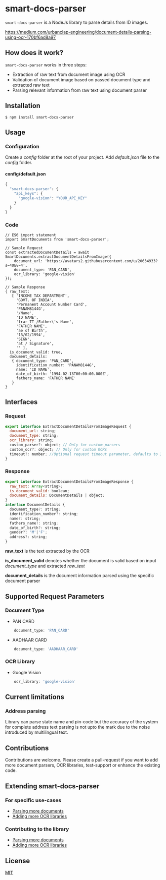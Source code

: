# smart-docs-parser

```smart-docs-parser``` is a NodeJs library to parse details from ID images.

https://medium.com/urbanclap-engineering/document-details-parsing-using-ocr-170bf6ad8a97

## How does it work?

```smart-docs-parser``` works in three steps:
- Extraction of raw text from document image using OCR
- Validation of document image based on passed document type and extracted raw text
- Parsing relevant information from raw text using document parser

## Installation
```
$ npm install smart-docs-parser
```

## Usage
### Configuration
Create a _config_ folder at the root of your project. Add _default.json_ file to the _config_ folder.
#### config/default.json
```Javascript
{
  "smart-docs-parser": {
    "api_keys": {
      "google-vision": "YOUR_API_KEY"
    }
  }
}
```
### Code
```
// ES6 import statement
import SmartDocuments from 'smart-docs-parser';

// Sample Request
const extractedDocumentDetails = await SmartDocuments.extractDocumentDetailsFromImage({
    document_url: 'https://avatars2.githubusercontent.com/u/20634933?s=40&v=4',
    document_type: 'PAN_CARD',
    ocr_library: 'google-vision'
});

// Sample Response
{ raw_text: 
   [ 'INCOME TAX DEPARTMENT',
     'GOVT. OF INDIA',
     'Permanent Account Number Card',
     'PANAM8144G',
     '/Name',
     'ID NAME',
     'frar TT /Father\'s Name',
     'FATHER NAME',
     'ae of Birth',
     '13/02/1994',
     'SIGN',
     'at / Signature',
     '' ],
  is_document_valid: true,
  document_details: 
   { document_type: 'PAN_CARD',
     identification_number: 'PANAM8144G',
     name: 'ID NAME',
     date_of_birth: '1994-02-13T00:00:00.000Z',
     fathers_name: 'FATHER NAME' 
   } 
}
```

## Interfaces
### Request
```Javascript
export interface ExtractDocumentDetailsFromImageRequest {
  document_url: string;
  document_type: string;
  ocr_library: string;
  custom_parser?: object; // Only for custom parsers
  custom_ocr?: object; // Only for custom OCRs
  timeout?: number; //Optional request timeout parameter, defaults to 30 secs
}
```
### Response
```Javascript
export interface ExtractDocumentDetailsFromImageResponse {
  raw_text: Array<string>;
  is_document_valid: boolean;
  document_details: DocumentDetails | object;
}
interface DocumentDetails {
  document_type?: string;
  identification_number?: string;
  name?: string;
  fathers_name?: string;
  date_of_birth?: string;
  gender?: 'M'|'F';
  address?: string;
}
```
**raw_text** is the text extracted by the OCR

**is_document_valid** denotes whether the document is valid based on input *document_type* and extracted *raw_text*

**document_details** is the document information parsed using the specific document parser

## Supported Request Parameters
### Document Type
* PAN CARD
``` Javascript
    document_type: 'PAN_CARD'
```
* AADHAAR CARD
``` Javascript
    document_type: 'AADHAAR_CARD'
```
### OCR Library
* Google Vision
``` Javascript
    ocr_library: 'google-vision'
```

## Current limitations
### Address parsing
Library can parse state name and pin-code but the accuracy of the system for complete address text parsing is not upto the mark due to the noise introduced by multilingual text. 

## Contributions
Contributions are welcome. Please create a pull-request if you want to add more document parsers, OCR libraries, test-support or enhance the existing code.

## Extending smart-docs-parser
### For specific use-cases
* [Parsing more documents](https://github.com/urbanclap-engg/smart-docs-parser/blob/master/docs/custom_parser.md)
* [Adding more OCR libraries](https://github.com/urbanclap-engg/smart-docs-parser/blob/master/docs/custom_ocr.md)

### Contributing to the library
* [Parsing more documents](https://github.com/urbanclap-engg/smart-docs-parser/blob/master/docs/document_parser.md)
* [Adding more OCR libraries](https://github.com/urbanclap-engg/smart-docs-parser/blob/master/docs/ocr_library.md)

## License
[MIT](https://github.com/urbanclap-engg/smart-docs-parser/blob/master/LICENSE)
